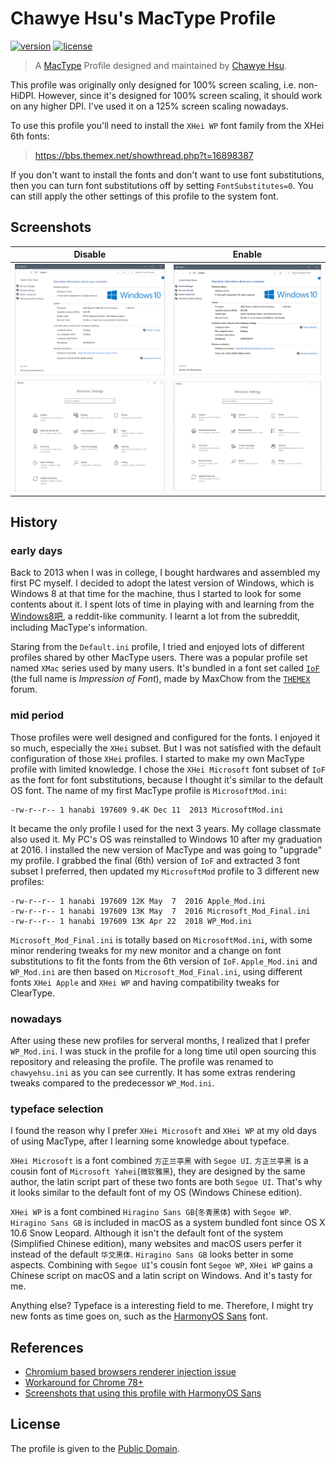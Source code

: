 # Chawye Hsu's MacType Profile

[![version][version-svg]][version-link] [![license][license-svg]][license-link]

> A [MacType][mactype-link] Profile designed and maintained by [Chawye Hsu][chawyehsu].

This profile was originally only designed for 100% screen scaling, i.e. non-HiDPI.
However, since it's designed for 100% screen scaling, it should work on any higher
DPI. I've used it on a 125% screen scaling nowadays.

To use this profile you'll need to install the `XHei WP` font family from the XHei
6th fonts:

> https://bbs.themex.net/showthread.php?t=16898387

If you don't want to install the fonts and don't want to use font substitutions,
then you can turn font substitutions off by setting `FontSubstitutes=0`. You can
still apply the other settings of this profile to the system font.

## Screenshots

| Disable | Enable |
|---------|--------|
| ![](common-disable.png) | ![](common-enable.png) |
| ![](directwrite-disable.png) | ![](directwrite-enable.png) |

## History

### early days

Back to 2013 when I was in college, I bought hardwares and assembled my first
PC myself. I decided to adopt the latest version of Windows, which is Windows
8 at that time for the machine, thus I started to look for some contents about
it. I spent lots of time in playing with and learning from the [Windows8吧][windows8-bar],
a reddit-like community. I learnt a lot from the subreddit, including MacType's
information.

Staring from the `Default.ini` profile, I tried and enjoyed lots of different
profiles shared by other MacType users. There was a popular profile set named
`XMac` series used by many users. It's bundled in a font set called [`IoF`][iof-final]
(the full name is *Impression of Font*), made by MaxChow from the [`THEMEX`][themex-link]
forum.

### mid period

Those profiles were well designed and configured for the fonts. I enjoyed it
so much, especially the `XHei` subset. But I was not satisfied with the default
configuration of those `XHei` profiles. I started to make my own MacType profile
with limited knowledge. I chose the `XHei Microsoft` font subset of `IoF` as
the font for font substitutions, because I thought it's similar to the default
OS font. The name of my first MacType profile is `MicrosoftMod.ini`:

```ls
-rw-r--r-- 1 hanabi 197609 9.4K Dec 11  2013 MicrosoftMod.ini
```

It became the only profile I used for the next 3 years. My collage classmate
also used it. My PC's OS was reinstalled to Windows 10 after my graduation at
2016. I installed the new version of MacType and was going to "upgrade" my
profile. I grabbed the final (6th) version of `IoF` and extracted 3 font subset
I preferred, then updated my `MicrosoftMod` profile to 3 different new profiles:

```ls
-rw-r--r-- 1 hanabi 197609 12K May  7  2016 Apple_Mod.ini
-rw-r--r-- 1 hanabi 197609 13K May  7  2016 Microsoft_Mod_Final.ini
-rw-r--r-- 1 hanabi 197609 13K Apr 22  2018 WP_Mod.ini
```

`Microsoft_Mod_Final.ini` is totally based on `MicrosoftMod.ini`, with some
minor rendering tweaks for my new monitor and a change on font substitutions
to fit the fonts from the 6th version of `IoF`. `Apple_Mod.ini` and `WP_Mod.ini`
are then based on `Microsoft_Mod_Final.ini`, using different fonts `XHei Apple`
and `XHei WP` and having compatibility tweaks for ClearType.

### nowadays

After using these new profiles for serveral months, I realized that I prefer
`WP_Mod.ini`. I was stuck in the profile for a long time util open sourcing
this repository and releasing the profile. The profile was renamed to
`chawyehsu.ini` as you can see currently. It has some extras rendering tweaks
compared to the predecessor `WP_Mod.ini`.

### typeface selection

I found the reason why I prefer `XHei Microsoft` and `XHei WP` at my old days
of using MacType, after I learning some knowledge about typeface.

`XHei Microsoft` is a font combined `方正兰亭黑` with `Segoe UI`. `方正兰亭黑`
is a cousin font of `Microsoft Yahei`(`微软雅黑`), they are designed by the
same author, the latin script part of these two fonts are both `Segoe UI`.
That's why it looks similar to the default font of my OS (Windows Chinese
edition).

`XHei WP` is a font combined `Hiragino Sans GB`(`冬青黑体`) with `Segoe WP`.
`Hiragino Sans GB` is included in macOS as a system bundled font since OS X
10.6 Snow Leopard. Although it isn't the default font of the system (Simplified 
Chinese edition), many websites and macOS users perfer it instead of the 
default `华文黑体`. `Hiragino Sans GB` looks better in some aspects. Combining
with `Segoe UI`'s cousin font `Segoe WP`, `XHei WP` gains a Chinese 
script on macOS and a latin script on Windows. And it's tasty for me.

Anything else? Typeface is a interesting field to me. Therefore, I might
try new fonts as time goes on, such as the [HarmonyOS Sans][harmonyos-sans]
font.

## References

- [Chromium based browsers renderer injection issue][reference-1]
- [Workaround for Chrome 78+][reference-2]
- [Screenshots that using this profile with HarmonyOS Sans][reference-3]

## License

The profile is given to the [Public Domain][license-link].

[version-svg]: https://img.shields.io/badge/Version-3.1.0-blue.svg?style=flat-square
[version-link]: chawyehsu.ini
[license-svg]: https://img.shields.io/github/license/chawyehsu/mactype-profile.svg?style=flat-square
[license-link]: LICENSE
[chawyehsu]: https://github.com/chawyehsu
[mactype-link]: https://github.com/snowie2000/mactype
[baidupan-link]: https://pan.baidu.com/s/1VKBnGvMHSgzofOe_rythuw
[windows8-bar]: https://tieba.baidu.com/f?kw=windows8
[iof-final]: https://bbs.themex.net/showthread.php?t=16898387
[themex-link]: https://bbs.themex.net/forumdisplay.php?f=90
[harmonyos-sans]: https://www.hanyi.com.cn/custom-font-case-7
[reference-1]: https://github.com/snowie2000/mactype/issues/597#issuecomment-564949519
[reference-2]: https://github.com/snowie2000/mactype/wiki/Google-Chrome#workaround-for-chrome-78
[reference-3]: https://github.com/snowie2000/mactype/issues/557#issuecomment-867774860
